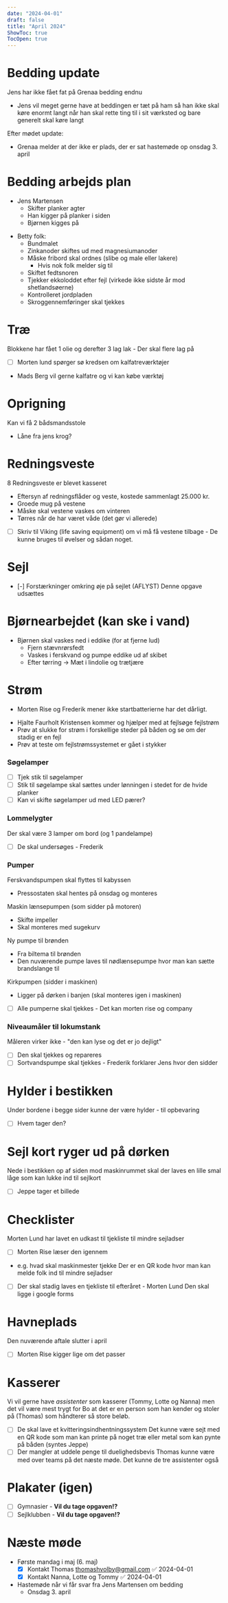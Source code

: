 ```yaml
---
date: "2024-04-01"
draft: false
title: "April 2024"
ShowToc: true
TocOpen: true
---
```


# Bedding update

Jens har ikke fået fat på Grenaa bedding endnu

- Jens vil meget gerne have at beddingen er tæt på ham så han ikke skal køre enormt langt når han skal rette ting til i sit værksted og bare generelt skal køre langt

Efter mødet update:

- Grenaa melder at der ikke er plads, der er sat hastemøde op onsdag 3. april

# Bedding arbejds plan

- Jens Martensen
  - Skifter planker agter
  - Han kigger på planker i siden
  - Bjørnen kigges på

* Betty folk:
  - Bundmalet
  - Zinkanoder skiftes ud med magnesiumanoder
  - Måske fribord skal ordnes (slibe og male eller lakere)
    - Hvis nok folk melder sig til
  - Skiftet fedtsnoren
  - Tjekker ekkoloddet efter fejl (virkede ikke sidste år mod shetlandsøerne)
  - Kontrolleret jordpladen
  - Skroggennemføringer skal tjekkes

# Træ

Blokkene har fået 1 olie og derefter 3 lag lak - Der skal flere lag på

- [ ] Morten lund spørger sø kredsen om kalfatreværktøjer
- Mads Berg vil gerne kalfatre og vi kan købe værktøj

# Oprigning

Kan vi få 2 bådsmandsstole

- Låne fra jens krog?

# Redningsveste

8 Redningsveste er blevet kasseret

- Eftersyn af redningsflåder og veste, kostede sammenlagt 25.000 kr.
- Groede mug på vestene
- Måske skal vestene vaskes om vinteren
- Tørres når de har været våde (det gør vi allerede)
- [ ] Skriv til Viking (life saving equipment) om vi må få vestene tilbage - De kunne bruges til øvelser og sådan noget.

# Sejl

- [-] Forstærkninger omkring øje på sejlet (AFLYST)
  Denne opgave udsættes

# Bjørnearbejdet (kan ske i vand)

- Bjørnen skal vaskes ned i eddike (for at fjerne lud)
  - Fjern stævnrørsfedt
  - Vaskes i ferskvand og pumpe eddike ud af skibet
  - Efter tørring -> Mæt i lindolie og trætjære

# Strøm

- Morten Rise og Frederik mener ikke startbatterierne har det dårligt.

* Hjalte Faurholt Kristensen kommer og hjælper med at fejlsøge fejlstrøm
* Prøv at slukke for strøm i forskellige steder på båden og se om der stadig er en fejl
* Prøv at teste om fejlstrømssystemet er gået i stykker

### Søgelamper

- [ ] Tjek stik til søgelamper
- [ ] Stik til søgelampe skal sættes under lønningen i stedet for de hvide planker
- [ ] Kan vi skifte søgelamper ud med LED pærer?

### Lommelygter

Der skal være 3 lamper om bord (og 1 pandelampe)

- [ ] De skal undersøges - Frederik

### Pumper

Ferskvandspumpen skal flyttes til kabyssen

- Pressostaten skal hentes på onsdag og monteres

Maskin lænsepumpen (som sidder på motoren)

- Skifte impeller
- Skal monteres med sugekurv

Ny pumpe til brønden

- Fra biltema til brønden
- Den nuværende pumpe laves til nødlænsepumpe hvor man kan sætte brandslange til

Kirkpumpen (sidder i maskinen)

- Ligger på dørken i banjen (skal monteres igen i maskinen)
- [ ] Alle pumperne skal tjekkes - Det kan morten rise og company

### Niveaumåler til lokumstank

Måleren virker ikke - "den kan lyse og det er jo dejligt"

- [ ] Den skal tjekkes og repareres
- [ ] Sortvandspumpe skal tjekkes - Frederik forklarer Jens hvor den sidder

# Hylder i bestikken

Under bordene i begge sider kunne der være hylder - til opbevaring

- [ ] Hvem tager den?

# Sejl kort ryger ud på dørken

Nede i bestikken op af siden mod maskinrummet skal der laves en lille smal låge som kan lukke ind til sejlkort

- [ ] Jeppe tager et billede

# Checklister

Morten Lund har lavet en udkast til tjekliste til mindre sejladser

- [ ] Morten Rise læser den igennem

* e.g. hvad skal maskinmester tjekke
  Der er en QR kode hvor man kan melde folk ind til mindre sejladser

- [ ] Der skal stadig laves en tjekliste til efteråret - Morten Lund
      Den skal ligge i google forms

# Havneplads

Den nuværende aftale slutter i april

- [ ] Morten Rise kigger lige om det passer

# Kasserer

Vi vil gerne have _assistenter_ som kasserer (Tommy, Lotte og Nanna) men det vil være mest trygt for Bo at det er en person som han kender og stoler på (Thomas) som håndterer så store beløb.

- [ ] De skal lave et kvitteringsindhentningssystem
      Det kunne være sejt med en QR kode som man kan printe på noget træ eller metal som kan pynte på båden (syntes Jeppe)
- [ ] Der mangler at uddele penge til duelighedsbevis
      Thomas kunne være med over teams på det næste møde. Det kunne de tre assistenter også

# Plakater (igen)

- [ ] Gymnasier - **Vil du tage opgaven!?**
- [ ] Sejlklubben - **Vil du tage opgaven!?**

# Næste møde

- Første mandag i maj (6. maj)
  - [x] Kontakt Thomas thomashvolby@gmail.com ✅ 2024-04-01
  - [x] Kontakt Nanna, Lotte og Tommy ✅ 2024-04-01
- Hastemøde når vi får svar fra Jens Martensen om bedding
  - Onsdag 3. april
